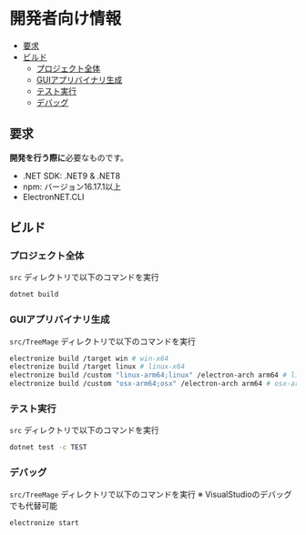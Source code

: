 # 開発者向け情報 <!-- omit in toc -->

- [要求](#要求)
- [ビルド](#ビルド)
  - [プロジェクト全体](#プロジェクト全体)
  - [GUIアプリバイナリ生成](#guiアプリバイナリ生成)
  - [テスト実行](#テスト実行)
  - [デバッグ](#デバッグ)


## 要求
**開発を行う際に**必要なものです。

- .NET SDK: .NET9 & .NET8
- npm: バージョン16.17.1以上
- ElectronNET.CLI

## ビルド

### プロジェクト全体

`src` ディレクトリで以下のコマンドを実行
```sh
dotnet build
```

### GUIアプリバイナリ生成

`src/TreeMage` ディレクトリで以下のコマンドを実行
```sh
electronize build /target win # win-x64
electronize build /target linux # linux-x64
electronize build /custom "linux-arm64;linux" /electron-arch arm64 # linux-arm64
electronize build /custom "osx-arm64;osx" /electron-arch arm64 # osx-arm64
```

### テスト実行

`src` ディレクトリで以下のコマンドを実行
```sh
dotnet test -c TEST
```

### デバッグ

`src/TreeMage` ディレクトリで以下のコマンドを実行
※ VisualStudioのデバッグでも代替可能
```sh
electronize start
```
